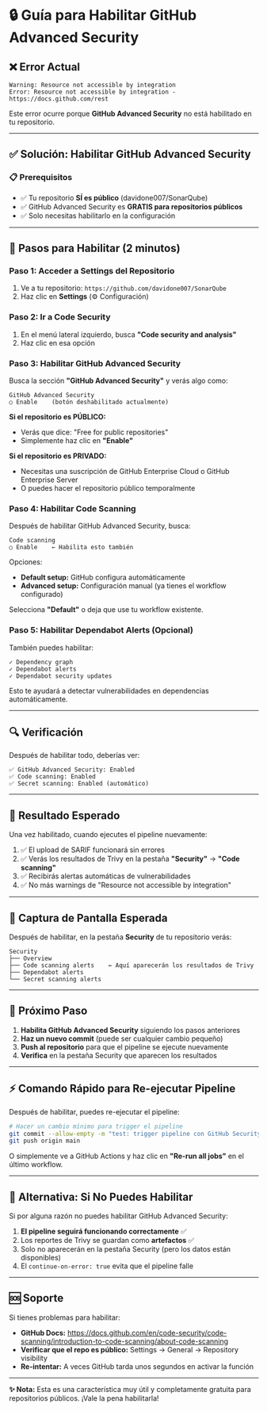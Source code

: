 # 🔒 Guía para Habilitar GitHub Advanced Security

## ❌ Error Actual

```
Warning: Resource not accessible by integration
Error: Resource not accessible by integration - https://docs.github.com/rest
```

Este error ocurre porque **GitHub Advanced Security** no está habilitado en tu repositorio.

---

## ✅ Solución: Habilitar GitHub Advanced Security

### 📋 Prerequisitos

- ✅ Tu repositorio **SÍ es público** (davidone007/SonarQube)
- ✅ GitHub Advanced Security es **GRATIS para repositorios públicos**
- ✅ Solo necesitas habilitarlo en la configuración

---

## 🚀 Pasos para Habilitar (2 minutos)

### **Paso 1: Acceder a Settings del Repositorio**

1. Ve a tu repositorio: `https://github.com/davidone007/SonarQube`
2. Haz clic en **Settings** (⚙️ Configuración)

### **Paso 2: Ir a Code Security**

1. En el menú lateral izquierdo, busca **"Code security and analysis"**
2. Haz clic en esa opción

### **Paso 3: Habilitar GitHub Advanced Security**

Busca la sección **"GitHub Advanced Security"** y verás algo como:

```
GitHub Advanced Security
○ Enable    (botón deshabilitado actualmente)
```

**Si el repositorio es PÚBLICO:**
- Verás que dice: "Free for public repositories"
- Simplemente haz clic en **"Enable"**

**Si el repositorio es PRIVADO:**
- Necesitas una suscripción de GitHub Enterprise Cloud o GitHub Enterprise Server
- O puedes hacer el repositorio público temporalmente

### **Paso 4: Habilitar Code Scanning**

Después de habilitar GitHub Advanced Security, busca:

```
Code scanning
○ Enable    ← Habilita esto también
```

Opciones:
- **Default setup:** GitHub configura automáticamente
- **Advanced setup:** Configuración manual (ya tienes el workflow configurado)

Selecciona **"Default"** o deja que use tu workflow existente.

### **Paso 5: Habilitar Dependabot Alerts (Opcional)**

También puedes habilitar:

```
✓ Dependency graph
✓ Dependabot alerts
✓ Dependabot security updates
```

Esto te ayudará a detectar vulnerabilidades en dependencias automáticamente.

---

## 🔍 Verificación

Después de habilitar todo, deberías ver:

```
✅ GitHub Advanced Security: Enabled
✅ Code scanning: Enabled
✅ Secret scanning: Enabled (automático)
```

---

## 🎯 Resultado Esperado

Una vez habilitado, cuando ejecutes el pipeline nuevamente:

1. ✅ El upload de SARIF funcionará sin errores
2. ✅ Verás los resultados de Trivy en la pestaña **"Security"** → **"Code scanning"**
3. ✅ Recibirás alertas automáticas de vulnerabilidades
4. ✅ No más warnings de "Resource not accessible by integration"

---

## 📸 Captura de Pantalla Esperada

Después de habilitar, en la pestaña **Security** de tu repositorio verás:

```
Security
├── Overview
├── Code scanning alerts    ← Aquí aparecerán los resultados de Trivy
├── Dependabot alerts
└── Secret scanning alerts
```

---

## 🔄 Próximo Paso

1. **Habilita GitHub Advanced Security** siguiendo los pasos anteriores
2. **Haz un nuevo commit** (puede ser cualquier cambio pequeño)
3. **Push al repositorio** para que el pipeline se ejecute nuevamente
4. **Verifica** en la pestaña Security que aparecen los resultados

---

## ⚡ Comando Rápido para Re-ejecutar Pipeline

Después de habilitar, puedes re-ejecutar el pipeline:

```bash
# Hacer un cambio mínimo para trigger el pipeline
git commit --allow-empty -m "test: trigger pipeline con GitHub Security habilitado"
git push origin main
```

O simplemente ve a GitHub Actions y haz clic en **"Re-run all jobs"** en el último workflow.

---

## 📝 Alternativa: Si No Puedes Habilitar

Si por alguna razón no puedes habilitar GitHub Advanced Security:

1. **El pipeline seguirá funcionando correctamente** ✅
2. Los reportes de Trivy se guardan como **artefactos** ✅
3. Solo no aparecerán en la pestaña Security (pero los datos están disponibles)
4. El `continue-on-error: true` evita que el pipeline falle

---

## 🆘 Soporte

Si tienes problemas para habilitar:

- **GitHub Docs:** https://docs.github.com/en/code-security/code-scanning/introduction-to-code-scanning/about-code-scanning
- **Verificar que el repo es público:** Settings → General → Repository visibility
- **Re-intentar:** A veces GitHub tarda unos segundos en activar la función

---

**✨ Nota:** Esta es una característica muy útil y completamente gratuita para repositorios públicos. ¡Vale la pena habilitarla!
